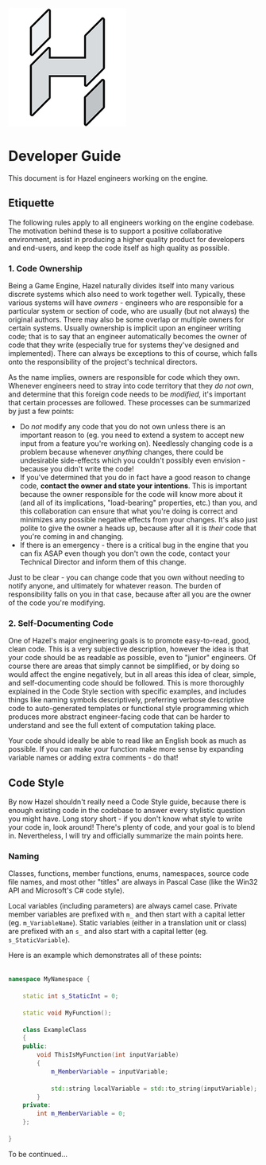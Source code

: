 <div class="title"> 
    <img src="../res/Hazel-IconLogo-2023.png" alt="Hazel Logo" />
    <h1> Developer Guide </h1>
</div>

This document is for Hazel engineers working on the engine.

## Etiquette
The following rules apply to all engineers working on the engine codebase. The motivation behind these is to support a positive collaborative environment, assist in producing a higher quality product for developers and end-users, and keep the code itself as high quality as possible.

### 1. Code Ownership
Being a Game Engine, Hazel naturally divides itself into many various discrete systems which also need to work together well. Typically, these various systems will have _owners_ - engineers who are responsible for a particular system or section of code, who are usually (but not always) the original authors. There may also be some overlap or multiple owners for certain systems. Usually ownership is implicit upon an engineer writing code; that is to say that an engineer automatically becomes the owner of  code that they write (especially true for systems they've designed and implemented). There can always be exceptions to this of course, which falls onto the responsibility of the project's technical directors.

As the name implies, owners are responsible for code which they own. Whenever engineers need to stray into code territory that they _do not own_, and determine that this foreign code needs to be _modified_, it's important that certain processes are followed. These processes can be summarized by just a few points:

- Do _not_ modify any code that you do not own unless there is an important reason to (eg. you need to extend a system to accept new input from a feature you're working on). Needlessly changing code is a problem because whenever _anything_ changes, there could be undesirable side-effects which you couldn't possibly even envision - because you didn't write the code!
- If you've determined that you do in fact have a good reason to change code, **contact the owner and state your intentions**. This is important because the owner responsible for the code will know more about it (and all of its implications, "load-bearing" properties, etc.) than you, and this collaboration can ensure that what you're doing is correct and minimizes any possible negative effects from your changes. It's also just polite to give the owner a heads up, because after all it is _their_ code that you're coming in and changing.
- If there is an emergency - there is a critical bug in the engine that you can fix ASAP even though you don't own the code, contact your Technical Director and inform them of this change.

Just to be clear - you can change code that you own without needing to notify anyone, and ultimately for whatever reason. The burden of responsibility falls on you in that case, because after all you are the owner of the code you're modifying.

### 2. Self-Documenting Code
One of Hazel's major engineering goals is to promote easy-to-read, good, clean code. This is a very subjective description, however the idea is that your code should be as readable as possible, even to "junior" engineers. Of course there are areas that simply cannot be simplified, or by doing so would affect the engine negatively, but in all areas this idea of clear, simple, and self-documenting code should be followed. This is more thoroughly explained in the Code Style section with specific examples, and includes things like naming symbols descriptively, preferring verbose descriptive code to auto-generated templates or functional style programming which produces more abstract engineer-facing code that can be harder to understand and see the full extent of computation taking place.

Your code should ideally be able to read like an English book as much as possible. If you can make your function make more sense by expanding variable names or adding extra comments - do that!

## Code Style
By now Hazel shouldn't really need a Code Style guide, because there is enough existing code in the codebase to answer every stylistic question you might have. Long story short - if you don't know what style to write your code in, look around! There's plenty of code, and your goal is to blend in. Nevertheless, I will try and officially summarize the main points here.

### Naming

Classes, functions, member functions, enums, namespaces, source code file names, and most other "titles" are always in Pascal Case (like the Win32 API and Microsoft's C# code style).

Local variables (including parameters) are always camel case. Private member variables are prefixed with `m_` and then start with a capital letter (eg. `m_VariableName`). Static variables (either in a translation unit or class) are prefixed with an `s_` and also start with a capital letter (eg. `s_StaticVariable`).

Here is an example which demonstrates all of these points:

```cpp

namespace MyNamespace {

    static int s_StaticInt = 0;

    static void MyFunction();

    class ExampleClass
    {
    public:
        void ThisIsMyFunction(int inputVariable)
        {
            m_MemberVariable = inputVariable;

            std::string localVariable = std::to_string(inputVariable);
        }
    private:
        int m_MemberVariable = 0;
    };

}

```

To be continued...